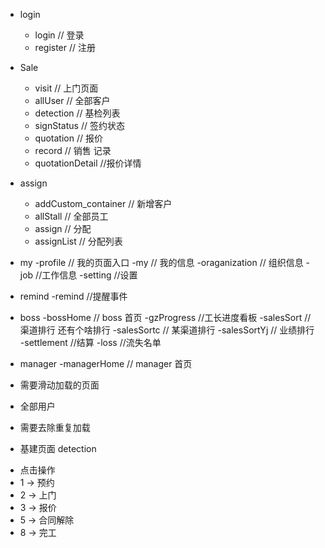 - login
    - login // 登录
    - register // 注册
- Sale
    - visit  // 上门页面
    - allUser // 全部客户
    - detection  // 基检列表
    - signStatus  // 签约状态
    - quotation  // 报价
    - record  // 销售 记录
    - quotationDetail  //报价详情
    
- assign
    - addCustom_container // 新增客户
    - allStall // 全部员工
    - assign // 分配
    - assignList // 分配列表
- my
    -profile // 我的页面入口
    -my // 我的信息
    -oraganization // 组织信息
    -job //工作信息
    -setting //设置 
- remind
    -remind //提醒事件
- boss
    -bossHome // boss 首页
    -gzProgress //工长进度看板
    -salesSort // 渠道排行    还有个啥排行
    -salesSortc // 某渠道排行
    -salesSortYj // 业绩排行   
    -settlement  //结算
    -loss  //流失名单
- manager
    -managerHome // manager 首页




- 需要滑动加载的页面
- 全部用户

- 需要去除重复加载
- 基建页面 detection


* 点击操作
* 1 -> 预约
* 2 -> 上门
* 3 -> 报价
* 5 -> 合同解除
* 8 -> 完工